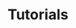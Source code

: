 ---
# Page settings
layout: homepage
keywords:

# Micro navigation
micro_nav: true

# Newsletter
dev_news: true

# Hero section
title: Tutorials
description: The tutorials below teach you how to work with SingularityNET Services in various programming languages.
buttons:
    - content: View Full Docs
      url: '/docs/all'
      external_url: false
    - content: Join Dev Community
      url: '/sheet#community'
      external_url: false

# Grid navigation
grid_navigation:
    - title: How to Publish a SingularityNET Service
      excerpt: Learn how to sell your AI service on the SingularityNET Marketplace.
      cta: Read more
      url: '/tutorials/publish'
    - title: Publish a Process-Type SingularityNET Service
      excerpt: Wrap your AI service as a process/executable and publish it onto SingularityNET.
      cta: Read more
      url: '/tutorials/process'
    - title: Getting started with Docker (SingularityNET)
      excerpt: Use docker to publish a SingularityNET Service
      cta: Read more
      url: '/workshops/docker-snet'
    - title: Getting started with Docker (OpenCog)
      excerpt: Use docker to work with OpenCog tools.
      cta: Read more
      url: '/workshops/docker-opencog'
    - title: How to Write a SingularityNET Service in C++
      excerpt: Getting started with C++ for your AI Service
      cta: Read more
      url: '/tutorials/cpp'
    - title: Service Integration Guidelines
      excerpt: Write and integrate new AI services to the platform.
      cta: Read more
      url: '/docs/all/service-integration-guidelines'
    - title: How to Write a SingularityNET Service in Go
      excerpt: Getting started with Go for your AI Service
      cta: Read more
      url: '/tutorials/go'
    - title: How to Write a SingularityNET Service in Java
      excerpt: Getting started with Java for your AI Service
      cta: Read more
      url: '/tutorials/java'
    - title: How to Write a SingularityNET Service in Python
      excerpt: Getting started with Python for your AI Service
      cta: Read more
      url: '/tutorials/python'
    - title: How to Write an OpenCog Service to SingularityNET
      excerpt: Getting started with OpenCog for your AI Service
      cta: Read more
      url: '/tutorials/opencog'

---